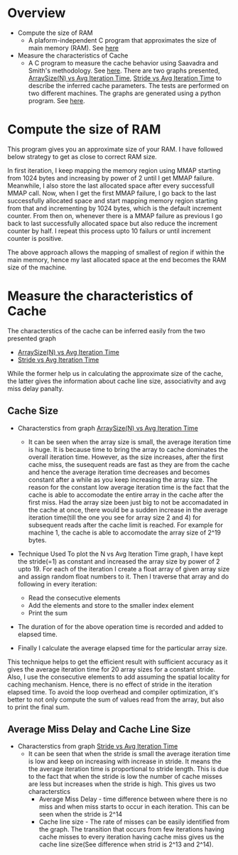 
# Overview
  - Compute the size of RAM
    - A plaform-independent C program that approximates the size of main memory (RAM). See [here](calc_ram_size.c)
  - Measure the characteristics of Cache
    -  A C program to measure the cache behavior using Saavadra and Smith's methodology. See [here](cache_charac.c). There are two graphs presented, [ArraySize(N) vs Avg Iteration Time](NvsAvgIterTime_Machine1.png), [Stride vs Avg Iteration Time](SvsAvgIterTime_Machine1.png) to describe the inferred cache parameters. The tests are performed on two different machines. The graphs are generated using a python program. See [here](plot.py).
 
# Compute the size of RAM
This program gives you an approximate size of your RAM. I have followed below strategy to get as close to correct RAM size.

In first iteration, I keep mapping the memory region using MMAP starting from 1024 bytes and increasing by power of 2 until I get MMAP failure. Meanwhile, I also store the last allocated space after every successfull MMAP call. Now, when I get the first MMAP failure, I go back to the last successfully allocated space and start mapping memory region starting from that and incrementing by 1024 bytes, which is the default increment counter. From then on, whenever there is a MMAP failure as previous I go back to last successfully allocated space but also reduce the increment counter by half. I repeat this process upto 10 failurs or until increment counter is positive.

The above approach allows the mapping of smallest of region if within the main memory, hence my last allocated space at the end becomes the RAM size of the machine.

# Measure the characteristics of Cache
The characterstics of the cache can be inferred easily from the two presented graph
- [ArraySize(N) vs Avg Iteration Time](NvsAvgIterTime_Machine1.png)
- [Stride vs Avg Iteration Time](SvsAvgIterTime_Machine1.png)

While the former help us in calculating the approximate size of the cache, the latter gives the information about cache line size, associativity and avg miss delay panalty.

## Cache Size
- Characterstics from graph [ArraySize(N) vs Avg Iteration Time](NvsAvgIterTime_Machine1.png)
  - It can be seen when the array size is small, the average iteration time is huge. It is because time to bring the array to cache dominates the overall iteration time. However, as the size increases, after the first cache miss, the susequent reads are fast as they are from the cache and hence the average iteration time decreases and becomes constant after a while as you keep increasing the array size. The reason for the constant low average iteration time is the fact that the cache is able to accomodate the entire array in the cache after the first miss. Had the array size been just big to not be accomadated in the cache at once, there would be a sudden increase in the average iteration time(till the one you see for array size 2 and 4) for subsequent reads after the cache limit is reached. For example for machine 1, the cache is able to accomodate the array size of 2^19 bytes.
 - Technique Used
  To plot the N vs Avg Iteration Time graph, I have kept the stride(=1) as constant and increased the array size by power of 2 upto 19. For each of the iteration I create a float array of given array size and assign random float numbers to it. Then I traverse that array and do following in every iteration:
    - Read the consecutive elements
    - Add the elements and store to the smaller index element
    - Print the sum
 
 - The duration of for the above operation time is recorded and added to elapsed time.
 - Finally I calculate the average elapsed time for the particular array size.
 
This technique helps to get the efficient result with sufficient accuracy as it gives the average iteration time for 20 array sizes for a constant stride. Also, I use the consecutive elements to add assuming the spatial locality for caching mechanism. Hence, there is no effect of stride in the iteration elapsed time. To avoid the loop overhead and compiler optimization, it's better to not only compute the sum of values read from the array, but also to print the final sum.

## Average Miss Delay and Cache Line Size
- Characterstics from graph [Stride vs Avg Iteration Time](SvsAvgIterTime_Machine1.png)
  - It can be seen that when the stride is small the average iteration time is low and keep on increasing with increase in stride. It means the the average iteration time is proportional to stride length. This is due to the fact that when the stride is low the number of cache misses are less but increases when the stride is high. This gives us two characterstics
    - Average Miss Delay - time difference between where there is no miss and when miss starts to occur in each iteration. This can be seen when the stride is 2^14
    - Cache line size - The rate of misses can be easily identified from the graph. The transition that occurs from few iterations having cache misses to every iteration having cache miss gives us the cache line size(See difference when strid is 2^13 and 2^14).
  
